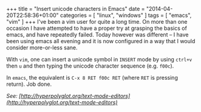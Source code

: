 +++
title = "Insert unicode characters in Emacs"
date = "2014-04-20T22:58:36+01:00"
categories = [ "linux", "windows" ]
tags = [ "emacs", "vim" ]
+++
I've been a vim user for quite a long time. On more than one occasion I have
attempted to have a proper try at grasping the basics of emacs, and have
repeatedly failed. Today however was different – I have been using emacs all
evening and it is now configured in a way that I would consider more-or-less
sane.

With `vim`, one can insert a unicode symbol in `INSERT` mode by using `ctrl+v`
then `u` and then typing the unicode character sequence (e.g. `f00c`).

In `emacs`, the equivalent is `C-x 8 RET f00c RET` (where `RET` is pressing
return). Job done.

*See: [http://hyperpolyglot.org/text-mode-editors](http://hyperpolyglot.org/text-mode-editors)*
